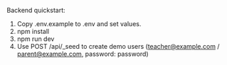 Backend quickstart:
1. Copy .env.example to .env and set values.
2. npm install
3. npm run dev
4. Use POST /api/_seed to create demo users (teacher@example.com / parent@example.com, password: password)
